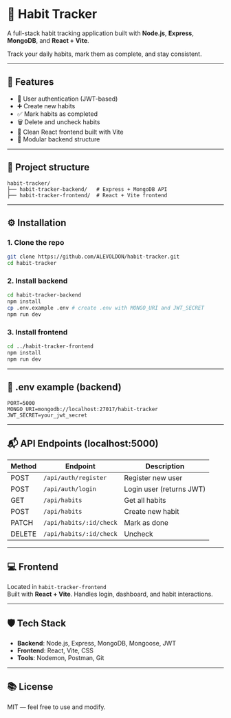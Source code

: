
# 🧠 Habit Tracker

A full-stack habit tracking application built with **Node.js**, **Express**, **MongoDB**, and **React + Vite**.

Track your daily habits, mark them as complete, and stay consistent.

---

## 🚀 Features

- 🔐 User authentication (JWT-based)
- ➕ Create new habits
- ✅ Mark habits as completed
- 🗑️ Delete and uncheck habits
- 🎨 Clean React frontend built with Vite
- 🧩 Modular backend structure

---

## 📁 Project structure

```
habit-tracker/
├── habit-tracker-backend/   # Express + MongoDB API
├── habit-tracker-frontend/  # React + Vite frontend
```

---

## ⚙️ Installation

### 1. Clone the repo

```bash
git clone https://github.com/ALEVOLDON/habit-tracker.git
cd habit-tracker
```

### 2. Install backend

```bash
cd habit-tracker-backend
npm install
cp .env.example .env # create .env with MONGO_URI and JWT_SECRET
npm run dev
```

### 3. Install frontend

```bash
cd ../habit-tracker-frontend
npm install
npm run dev
```

---

## 🔧 .env example (backend)

```
PORT=5000
MONGO_URI=mongodb://localhost:27017/habit-tracker
JWT_SECRET=your_jwt_secret
```

---

## 📬 API Endpoints (localhost:5000)

| Method | Endpoint                  | Description          |
|--------|---------------------------|----------------------|
| POST   | `/api/auth/register`      | Register new user    |
| POST   | `/api/auth/login`         | Login user (returns JWT) |
| GET    | `/api/habits`             | Get all habits       |
| POST   | `/api/habits`             | Create new habit     |
| PATCH  | `/api/habits/:id/check`   | Mark as done         |
| DELETE | `/api/habits/:id/check`   | Uncheck              |

---

## 💻 Frontend

Located in `habit-tracker-frontend`  
Built with **React + Vite**. Handles login, dashboard, and habit interactions.

---

## 🛡️ Tech Stack

- **Backend**: Node.js, Express, MongoDB, Mongoose, JWT
- **Frontend**: React, Vite, CSS
- **Tools**: Nodemon, Postman, Git

---

## 📚 License

MIT — feel free to use and modify.
